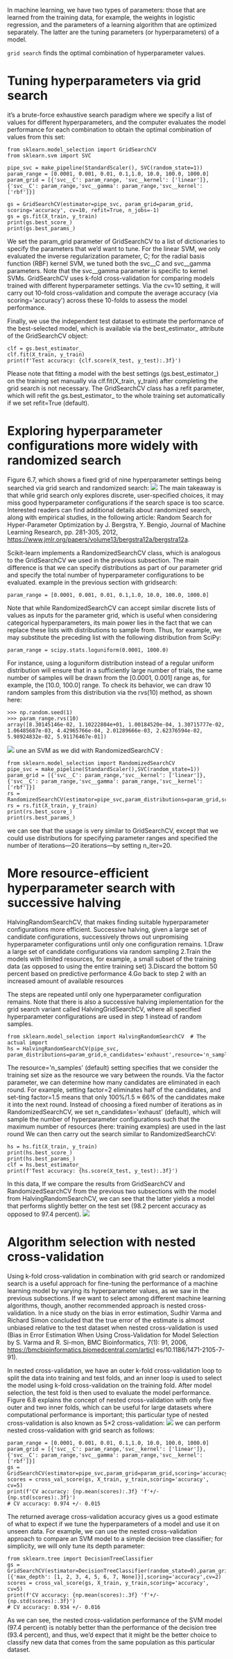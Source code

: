 In machine learning, we have two types of parameters: those that are learned from the training data, for example, the weights in logistic regression, and the parameters of a learning algorithm that are optimized separately. The latter are the tuning parameters (or hyperparameters) of a model.

`grid search` finds the optimal combination of hyperparameter values.

# Tuning hyperparameters via grid search
it’s a brute-force exhaustive search paradigm where we specify a list of values for different hyperparameters, and the computer evaluates the model performance for each combination to obtain the optimal combination of values from this set:
```
from sklearn.model_selection import GridSearchCV
from sklearn.svm import SVC

pipe_svc = make_pipeline(StandardScaler(), SVC(random_state=1))
param_range = [0.0001, 0.001, 0.01, 0.1,1.0, 10.0, 100.0, 1000.0]
param_grid = [{'svc__C': param_range, 'svc__kernel': ['linear']}, {'svc__C': param_range,'svc__gamma': param_range,'svc__kernel': ['rbf']}]

gs = GridSearchCV(estimator=pipe_svc, param_grid=param_grid, scoring='accuracy', cv=10, refit=True, n_jobs=-1)
gs = gs.fit(X_train, y_train)
print(gs.best_score_)
print(gs.best_params_)
```
We set the param_grid parameter of GridSearchCV to a list of dictionaries to specify the parameters that we’d want to tune. For the linear SVM, we only evaluated the inverse regularization parameter, C; for the radial basis function (RBF) kernel SVM, we tuned both the svc__C and svc__gamma parameters. Note that the svc__gamma parameter is specific to kernel SVMs.
GridSearchCV uses k-fold cross-validation for comparing models trained with different hyperparameter settings. Via the cv=10 setting, it will carry out 10-fold cross-validation and compute the average accuracy (via scoring='accuracy') across these 10-folds to assess the model performance.

Finally, we use the independent test dataset to estimate the performance of the best-selected model, which is available via the best_estimator_ attribute of the GridSearchCV object:
```
clf = gs.best_estimator_
clf.fit(X_train, y_train)
print(f'Test accuracy: {clf.score(X_test, y_test):.3f}')
```
Please note that fitting a model with the best settings (gs.best_estimator_) on the training set manually via clf.fit(X_train, y_train) after completing the grid search is not necessary. The GridSearchCV class has a refit parameter, which will refit the gs.best_estimator_ to the whole training set automatically if we set refit=True (default).
# Exploring hyperparameter configurations more widely with randomized search
Figure 6.7, which shows a fixed grid of nine hyperparameter settings being searched via grid search and randomized search:
![](https://i.imgur.com/mBDSlAN.png)
The main takeaway is that while grid search only explores discrete, user-specified choices, it may miss good hyperparameter configurations if the search space is too scarce. Interested readers can find additional details about randomized search, along with empirical studies, in the following article:
Random Search for Hyper-Parameter Optimization by J. Bergstra, Y. Bengio, Journal of Machine Learning Research, pp. 281-305, 2012, https://www.jmlr.org/papers/volume13/bergstra12a/bergstra12a.


Scikit-learn implements a RandomizedSearchCV class, which is analogous to the GridSearchCV we used in the previous subsection. The main difference is that we can specify distributions as part of our parameter grid and specify the total number of hyperparameter configurations to be evaluated.
example in the previous section with gridsearch:
```
param_range = [0.0001, 0.001, 0.01, 0.1,1.0, 10.0, 100.0, 1000.0]
```
Note that while RandomizedSearchCV can accept similar discrete lists of values as inputs for the parameter grid, which is useful when considering categorical hyperparameters, its main power lies in the fact that we can replace these lists with distributions to sample from. Thus, for example, we may substitute the preceding list with the following distribution from SciPy:
```
param_range = scipy.stats.loguniform(0.0001, 1000.0)
```
For instance, using a loguniform distribution instead of a regular uniform distribution will ensure that in a sufficiently large number of trials, the same number of samples will be drawn from the [0.0001, 0.001] range as, for example, the [10.0, 100.0] range. To check its behavior, we can draw 10
random samples from this distribution via the rvs(10) method, as shown here:
```
>>> np.random.seed(1)
>>> param_range.rvs(10)
array([8.30145146e-02, 1.10222804e+01, 1.00184520e-04, 1.30715777e-02,
1.06485687e-03, 4.42965766e-04, 2.01289666e-03, 2.62376594e-02,
5.98924832e-02, 5.91176467e-01])
```
![](https://i.imgur.com/W4KgMZc.png)
une an SVM as we did with RandomizedSearchCV :
```
from sklearn.model_selection import RandomizedSearchCV
pipe_svc = make_pipeline(StandardScaler(),SVC(random_state=1))
param_grid = [{'svc__C': param_range,'svc__kernel': ['linear']},{'svc__C': param_range,'svc__gamma': param_range,'svc__kernel': ['rbf']}]
rs = RandomizedSearchCV(estimator=pipe_svc,param_distributions=param_grid,scoring='accuracy',refit=True,n_iter=20,cv=10,random_state=1,n_jobs=-1)
rs = rs.fit(X_train, y_train)
print(rs.best_score_)
print(rs.best_params_)
```
we can see that the usage is very similar to GridSearchCV, except that we
could use distributions for specifying parameter ranges and specified the number of iterations—20 iterations—by setting n_iter=20.


# More resource-efficient hyperparameter search with successive halving
HalvingRandomSearchCV, that makes finding suitable hyperparameter configurations more efficient. Successive halving, given a large set of candidate configurations, successively throws out unpromising hyperparameter configurations until only one configuration remains. 
1.Draw a large set of candidate configurations via random sampling
2.Train the models with limited resources, for example, a small subset of the training data (as opposed to using the entire training set)
3.Discard the bottom 50 percent based on predictive performance
4.Go back to step 2 with an increased amount of available resources

The steps are repeated until only one hyperparameter configuration remains. Note that there is also a successive halving implementation for the grid search variant called HalvingGridSearchCV, where all specified hyperparameter configurations are used in step 1 instead of random samples.
```
from sklearn.model_selection import HalvingRandomSearchCV  # The actual import
hs = HalvingRandomSearchCV(pipe_svc, param_distributions=param_grid,n_candidates='exhaust',resource='n_samples',factor=1.5,random_state=1,n_jobs=-1)
```
The resource='n_samples' (default) setting specifies that we consider the training set size as the resource we vary between the rounds. Via the factor parameter, we can determine how many candidates are eliminated in each round. For example, setting factor=2 eliminates half of the candidates, and set-ting factor=1.5 means that only 100%/1.5 ≈ 66% of the candidates make it into the next round. Instead of choosing a fixed number of iterations as in RandomizedSearchCV, we set n_candidates='exhaust' (default), which will sample the number of hyperparameter configurations such that the maximum number of resources (here: training examples) are used in the last round
We can then carry out the search similar to RandomizedSearchCV:
```
hs = hs.fit(X_train, y_train)
print(hs.best_score_)
print(hs.best_params_)
clf = hs.best_estimator_
print(f'Test accuracy: {hs.score(X_test, y_test):.3f}')
```
In this data, If we compare the results from GridSearchCV and RandomizedSearchCV from the previous two subsections with the model from HalvingRandomSearchCV, we can see that the latter yields a model that performs slightly better on the test set (98.2 percent accuracy as opposed to 97.4 percent).
![](https://i.imgur.com/banZdol.png)

# Algorithm selection with nested cross-validation
Using k-fold cross-validation in combination with grid search or randomized search is a useful approach for fine-tuning the performance of a machine learning model by varying its hyperparameter values, as we saw in the previous subsections. If we want to select among different machine learning algorithms, though, another recommended approach is nested cross-validation. In a nice study on the bias in error estimation, Sudhir Varma and Richard Simon concluded that the true error of the estimate is almost unbiased relative to the test dataset when nested cross-validation is used (Bias in Error Estimation When Using Cross-Validation for Model Selection by S. Varma and R. Si-mon, BMC Bioinformatics, 7(1): 91, 2006, https://bmcbioinformatics.biomedcentral.com/articl
es/10.1186/1471-2105-7-91).

In nested cross-validation, we have an outer k-fold cross-validation loop to split the data into training and test folds, and an inner loop is used to select the model using k-fold cross-validation on the training fold. After model selection, the test fold is then used to evaluate the model performance. Figure 6.8 explains the concept of nested cross-validation with only five outer and two inner folds, which can be useful for large datasets where computational performance is important; this particular type of nested cross-validation is also known as 5×2 cross-validation:
![](https://i.imgur.com/F1HFpq1.png)
we can perform nested cross-validation with grid search as follows:
```
param_range = [0.0001, 0.001, 0.01, 0.1,1.0, 10.0, 100.0, 1000.0]
param_grid = [{'svc__C': param_range,'svc__kernel': ['linear']},{'svc__C': param_range,'svc__gamma': param_range,'svc__kernel': ['rbf']}]
gs = GridSearchCV(estimator=pipe_svc,param_grid=param_grid,scoring='accuracy',cv=2)
scores = cross_val_score(gs, X_train, y_train,scoring='accuracy', cv=5)
print(f'CV accuracy: {np.mean(scores):.3f} 'f'+/- {np.std(scores):.3f}')
# CV accuracy: 0.974 +/- 0.015
```
The returned average cross-validation accuracy gives us a good estimate of what to expect if we tune the hyperparameters of a model and use it on unseen data.
For example, we can use the nested cross-validation approach to compare an SVM model to a simple decision tree classifier; for simplicity, we will only tune its depth parameter:
```
from sklearn.tree import DecisionTreeClassifier
gs = GridSearchCV(estimator=DecisionTreeClassifier(random_state=0),param_grid=[{'max_depth': [1, 2, 3, 4, 5, 6, 7, None]}],scoring='accuracy',cv=2)
scores = cross_val_score(gs, X_train, y_train,scoring='accuracy', cv=5)
print(f'CV accuracy: {np.mean(scores):.3f} 'f'+/- {np.std(scores):.3f}')
# CV accuracy: 0.934 +/- 0.016
```
As we can see, the nested cross-validation performance of the SVM model (97.4 percent) is notably better than the performance of the decision tree (93.4 percent), and thus, we’d expect that it might be the better choice to classify new data that comes from the same population as this particular dataset.
